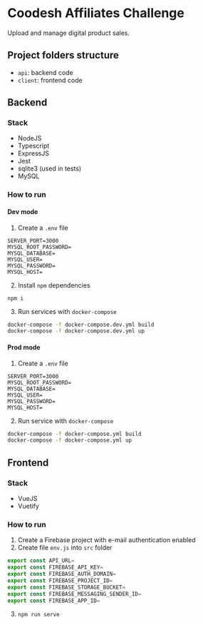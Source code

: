 # Coodesh Affiliates Challenge
Upload and manage digital product sales.

## Project folders structure
- `api`: backend code
- `client`: frontend code

## Backend
### Stack
- NodeJS
- Typescript
- ExpressJS
- Jest
- sqlite3 (used in tests)
- MySQL

### How to run
#### Dev mode
1. Create a `.env` file
```
SERVER_PORT=3000
MYSQL_ROOT_PASSWORD=
MYSQL_DATABASE=
MYSQL_USER=
MYSQL_PASSWORD=
MYSQL_HOST=
```
2. Install `npm` dependencies
```
npm i
```
3. Run services with `docker-compose`
```bash
docker-compose -f docker-compose.dev.yml build
docker-compose -f docker-compose.dev.yml up
```

#### Prod mode
1. Create a `.env` file
```
SERVER_PORT=3000
MYSQL_ROOT_PASSWORD=
MYSQL_DATABASE=
MYSQL_USER=
MYSQL_PASSWORD=
MYSQL_HOST=
```
2. Run service with `docker-compose`
```bash
docker-compose -f docker-compose.yml build
docker-compose -f docker-compose.yml up
```

## Frontend
### Stack
- VueJS
- Vuetify

### How to run
1. Create a Firebase project with e-mail authentication enabled 
1. Create file `env.js` into `src` folder
```javascript
export const API_URL=
export const FIREBASE_API_KEY=
export const FIREBASE_AUTH_DOMAIN=
export const FIREBASE_PROJECT_ID=
export const FIREBASE_STORAGE_BUCKET=
export const FIREBASE_MESSAGING_SENDER_ID=
export const FIREBASE_APP_ID=
```
3. `npm run serve`